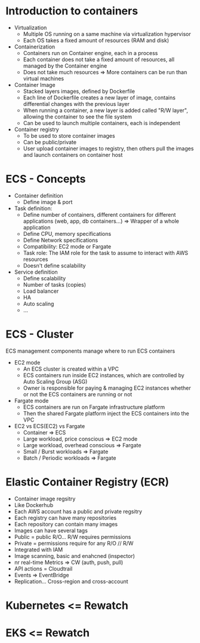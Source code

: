 # Introduction to containers

- Virtualization
  - Multiple OS running on a same machine via virtualization hypervisor
  - Each OS takes a fixed amount of resources (RAM and disk)
- Containerization
  - Containers run on Container engine, each in a process
  - Each container does not take a fixed amount of resources, all managed by the Container engine
  - Does not take much resources => More containers can be run than virtual machines
- Container Image
  - Stacked layers images, defined by Dockerfile
  - Each line of Dockerfile creates a new layer of image, contains differential changes with the previous layer
  - When running a container, a new layer is added called "R/W layer", allowing the container to see the file system
  - Can be used to launch multiple containers, each is independent
- Container registry
  - To be used to store container images
  - Can be public/private
  - User upload container images to registry, then others pull the images and launch containers on container host

# ECS - Concepts

- Container definition
  - Define image & port
- Task definition:
  - Define number of containers, different containers for different applications (web, app, db containers...) => Wrapper of a whole application
  - Define CPU, memory specifications
  - Define Network specifications
  - Compatibility: EC2 mode or Fargate
  - Task role: The IAM role for the task to assume to interact with AWS resources
  - Doesn't define scalability
- Service definition
  - Define scalability
  - Number of tasks (copies)
  - Load balancer
  - HA
  - Auto scaling
  - ...

# ECS - Cluster

ECS management components manage where to run ECS containers

- EC2 mode
  - An ECS cluster is created within a VPC
  - ECS containers run inside EC2 instances, which are controlled by Auto Scaling Group (ASG)
  - Owner is responsible for paying & managing EC2 instances whether or not the ECS containers are running or not
- Fargate mode
  - ECS containers are run on Fargate infrastructure platform
  - Then the shared Fargate platform inject the ECS containers into the VPC
- EC2 vs ECS(EC2) vs Fargate
  - Container => ECS
  - Large workload, price conscious => EC2 mode
  - Large workload, overhead conscious => Fargate
  - Small / Burst workloads => Fargate
  - Batch / Periodic workloads => Fargate
  
# Elastic Container Registry (ECR)

- Container image regsitry
- Like Dockerhub
- Each AWS account has a public and private regsitry
- Each registry can have many repositories
- Each repository can contain many images
- Images can have several tags
- Public = public R/O... R/W requires permissions
- Private = permissions require for any R/O // R/W
- Integrated with IAM
- Image scanning, basic and enahcned (inspector)
- nr real-time Metrics => CW (auth, push, pull)
- API actions = Cloudtrail
- Events => EventBridge
- Replication... Cross-region and cross-account

# Kubernetes <= Rewatch

# EKS <= Rewatch

